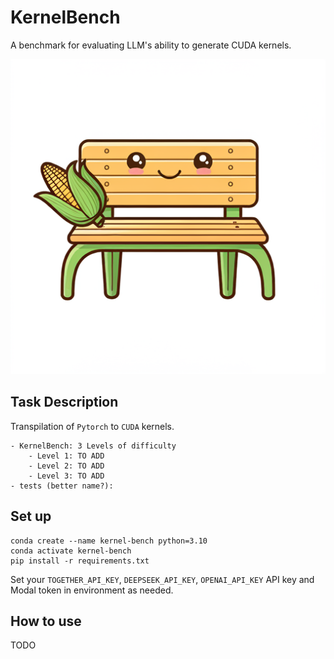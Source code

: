 # KernelBench

A benchmark for evaluating LLM's ability to generate CUDA kernels.

![KernelBenchMascot](./assets/figures/KernelBenchMascot.png)


## Task Description
Transpilation of `Pytorch` to `CUDA` kernels.

```
- KernelBench: 3 Levels of difficulty
    - Level 1: TO ADD
    - Level 2: TO ADD
    - Level 3: TO ADD
- tests (better name?): 
```

## Set up
```
conda create --name kernel-bench python=3.10
conda activate kernel-bench
pip install -r requirements.txt
```
Set your `TOGETHER_API_KEY`, `DEEPSEEK_API_KEY`, `OPENAI_API_KEY` API key and Modal token in environment as needed.


## How to use
TODO
